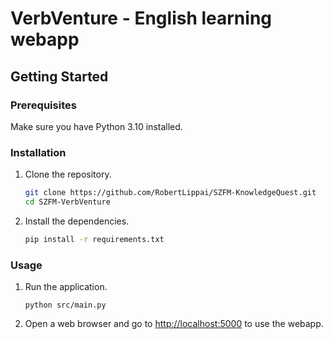# VerbVenture - English learning webapp

## Getting Started

### Prerequisites

Make sure you have Python 3.10 installed.

### Installation

1. Clone the repository.

   ```bash
   git clone https://github.com/RobertLippai/SZFM-KnowledgeQuest.git
   cd SZFM-VerbVenture
   ```
   
2. Install the dependencies.

   ```bash
   pip install -r requirements.txt
   ```


### Usage

1. Run the application.

	```console
	python src/main.py
	```

2. Open a web browser and go to [http://localhost:5000]() to use the webapp.
